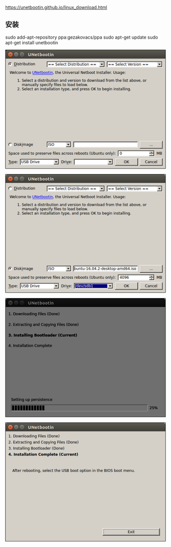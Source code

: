https://unetbootin.github.io/linux_download.html

## 安装

sudo add-apt-repository ppa:gezakovacs/ppa
sudo apt-get update
sudo apt-get install unetbootin


![](images/57099d5c.png)

![](images/95c9a872.png)

![](images/3ff86418.png)

![](images/c824c467.png)